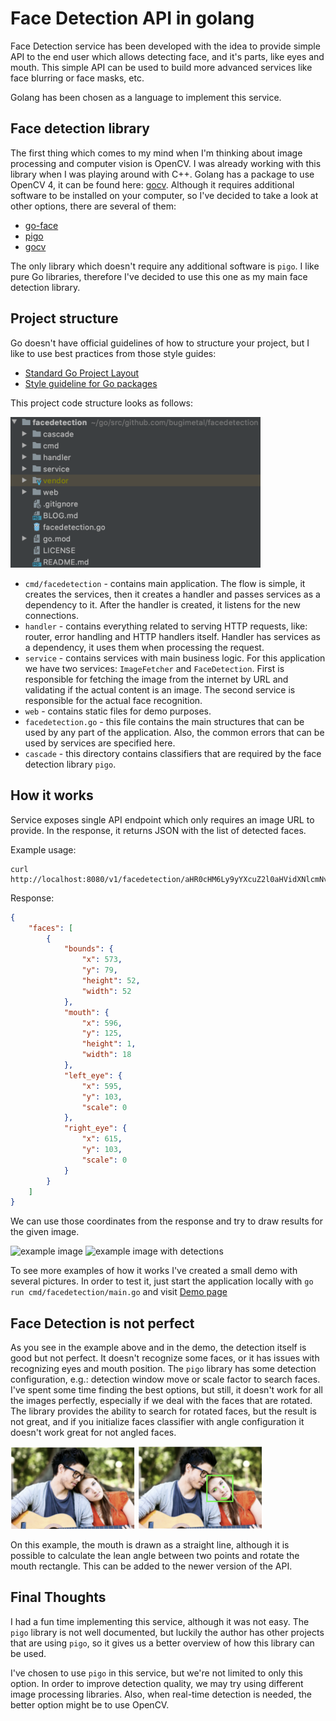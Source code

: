 Face Detection API in golang
=====

Face Detection service has been developed with the idea to provide simple API to the end user which allows detecting face, and it's parts, like eyes and mouth.
This simple API can be used to build more advanced services like face blurring or face masks, etc.

Golang has been chosen as a language to implement this service.

## Face detection library

The first thing which comes to my mind when I'm thinking about image processing and computer vision is OpenCV. 
I was already working with this library when I was playing around with C++. Golang has a package to use OpenCV 4, it can be found here: [gocv](https://github.com/hybridgroup/gocv).
Although it requires additional software to be installed on your computer, so I've decided to take a look at other options, there are several of them:

* [go-face](https://github.com/Kagami/go-face)
* [pigo](https://github.com/esimov/pigo)
* [gocv](https://github.com/hybridgroup/gocv)

The only library which doesn't require any additional software is `pigo`. I like pure Go libraries, therefore I've decided to use this one as my main face detection library.

## Project structure

Go doesn't have official guidelines of how to structure your project, but I like to use best practices from those style guides:

* [Standard Go Project Layout](https://github.com/golang-standards/project-layout)
* [Style guideline for Go packages](https://rakyll.org/style-packages/)

This project code structure looks as follows:

<img src="web/blog/project_layout.png" width="400px" />

* `cmd/facedetection` - contains main application. 
The flow is simple, it creates the services, then it creates a handler and passes services as a dependency to it. After the handler is created, it listens for the new connections.
* `handler` - contains everything related to serving HTTP requests, like: router, error handling and HTTP handlers itself.
Handler has services as a dependency, it uses them when processing the request. 
* `service` - contains services with main business logic. For this application we have two services: `ImageFetcher` and `FaceDetection`. 
First is responsible for fetching the image from the internet by URL and validating if the actual content is an image. The second service is responsible for the actual face recognition. 
* `web` - contains static files for demo purposes.
* `facedetection.go` - this file contains the main structures that can be used by any part of the application. Also, the common errors that can be used by services are specified here.
* `cascade` - this directory contains classifiers that are required by the face detection library `pigo`.

## How it works

Service exposes single API endpoint which only requires an image URL to provide. In the response, it returns JSON with the list of detected faces.

Example usage:
```
curl http://localhost:8080/v1/facedetection/aHR0cHM6Ly9yYXcuZ2l0aHVidXNlcmNvbnRlbnQuY29tL2VzaW1vdi9waWdvL21hc3Rlci90ZXN0ZGF0YS9zYW1wbGUuanBn
```
Response:
```json
{
    "faces": [
        {
            "bounds": {
                "x": 573,
                "y": 79,
                "height": 52,
                "width": 52
            },
            "mouth": {
                "x": 596,
                "y": 125,
                "height": 1,
                "width": 18
            },
            "left_eye": {
                "x": 595,
                "y": 103,
                "scale": 0
            },
            "right_eye": {
                "x": 615,
                "y": 103,
                "scale": 0
            }
        }
    ]
}
```

We can use those coordinates from the response and try to draw results for the given image.

<img src="web/blog/example_image.png" width="400px" alt="example image" />
<img src="web/blog/example_image_with_detections.png" width="400px" alt="example image with detections" />

To see more examples of how it works I've created a small demo with several pictures.
In order to test it, just start the application locally with `go run cmd/facedetection/main.go` and visit [Demo page](http://localhost:8080/web/demo.html)

## Face Detection is not perfect

As you see in the example above and in the demo, the detection itself is good but not perfect. It doesn't recognize some faces, or it has issues with recognizing eyes and mouth position.
The `pigo` library has some detection configuration, e.g.: detection window move or scale factor to search faces. 
I've spent some time finding the best options, but still, it doesn't work for all the images perfectly, especially if we deal with the faces that are rotated.
The library provides the ability to search for rotated faces, but the result is not great, and if you initialize faces classifier with angle configuration it doesn't work great for not angled faces.

<img src="web/blog/example_angle.png" width="200px" />
<img src="web/blog/example_angle_with_detections.png" width="200px" />

On this example, the mouth is drawn as a straight line, although it is possible to calculate the lean angle between two points and rotate the mouth rectangle.
This can be added to the newer version of the API. 

## Final Thoughts

I had a fun time implementing this service, although it was not easy. 
The `pigo` library is not well documented, but luckily the author has other projects that are using `pigo`, so it gives us a better overview of how this library can be used.

I've chosen to use `pigo` in this service, but we're not limited to only this option. In order to improve detection quality, we may try using different image processing libraries.
Also, when real-time detection is needed, the better option might be to use OpenCV.

